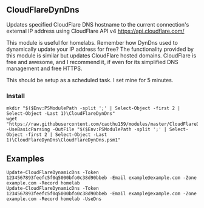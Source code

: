 CloudFlareDynDns
--------------
Updates specified CloudFlare DNS hostname to the current connection's external IP address using CloudFlare API v4 https://api.cloudflare.com/
		
This module is useful for homelabs. Remember how DynDns used to dynamically update your IP address for free? The functionality provided by this module is similar but updates CloudFlare hosted domains. CloudFlare is free and awesome, and I recommend it, if even for its simplified DNS management and free HTTPS.
		
This should be setup as a scheduled task. I set mine for 5 minutes.

### Install
	mkdir "$($Env:PSModulePath -split ';' | Select-Object -first 2 | Select-Object -Last 1)\CloudFlareDynDns"
	wget "https://raw.githubusercontent.com/caothu159/modules/master/CloudFlareDynDns/CloudFlareDynDns.psm1" -UseBasicParsing -OutFile "$($Env:PSModulePath -split ';' | Select-Object -first 2 | Select-Object -Last 1)\CloudFlareDynDns\CloudFlareDynDns.psm1"

Examples
-----
	Update-CloudFlareDynamicDns -Token 1234567893feefc5f0q5000bfo0c38d90bbeb -Email example@example.com -Zone example.com -Record homelab
	Update-CloudFlareDynamicDns -Token 1234567893feefc5f0q5000bfo0c38d90bbeb -Email example@example.com -Zone example.com -Record homelab -UseDns
